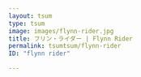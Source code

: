 ```yaml
---
layout: tsum
type: tsum
image: images/flynn-rider.jpg
title: フリン・ライダー | Flynn Rider
permalink: tsumtsum/flynn-rider
ID: "flynn rider"

---
```


